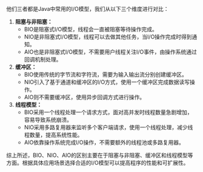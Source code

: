他们三者都是Java中常用的I/O模型，我们从以下三个维度进行对比：

1. **阻塞与非阻塞：**
    - BIO是阻塞式I/O模型，线程会一直被阻塞等待操作完成。
    - NIO是非阻塞式I/O模型，线程可以去做其他任务，当I/O操作完成时得到通知。
    - AIO也是非阻塞式I/O模型，不需要用户线程关注I/O事件，由操作系统通过回调机制处理。
2. **缓冲区：**
    - BIO使用传统的字节流和字符流，需要为输入输出流分别创建缓冲区。
    - NIO引入了基于通道和缓冲区的I/O方式，使用一个缓冲区完成数据读写操作。
    - AIO则不需要缓冲区，使用异步回调方式进行操作。
3. **线程模型：**
    - BIO采用一个线程处理一个请求方式，面对高并发时线程数量急剧增加，容易导致系统崩溃。
    - NIO采用多路复用器来监听多个客户端请求，使用一个线程处理，减少线程数量，提高系统性能。
    - AIO依靠操作系统完成I/O操作，不需要额外的线程池或多路复用器。

综上所述，BIO、NIO、AIO的区别主要在于阻塞与非阻塞、缓冲区和线程模型等方面。根据具体应用场景选择合适的I/O模型可以提高程序的性能和可扩展性。
